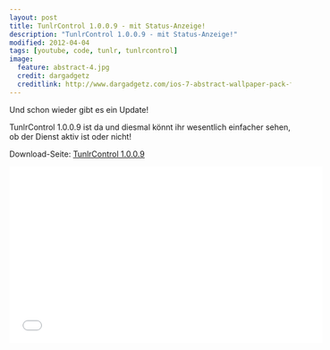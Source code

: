 ```yaml
---
layout: post
title: TunlrControl 1.0.0.9 - mit Status-Anzeige!
description: "TunlrControl 1.0.0.9 - mit Status-Anzeige!"
modified: 2012-04-04
tags: [youtube, code, tunlr, tunlrcontrol]
image:
  feature: abstract-4.jpg
  credit: dargadgetz
  creditlink: http://www.dargadgetz.com/ios-7-abstract-wallpaper-pack-for-iphone-5-and-ipod-touch-retina/
---
```



Und schon wieder gibt es ein Update!

TunlrControl 1.0.0.9 ist da und diesmal könnt ihr wesentlich einfacher
sehen, ob der Dienst aktiv ist oder nicht!

Download-Seite: [TunlrControl 1.0.0.9](http://wedevelop.de/software/tunlrControl/publish.htm)

<iframe width="560" height="315" src="//www.youtube.com/embed/SKnrVX9tgbc" frameborder="0"> </iframe>